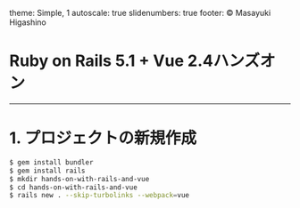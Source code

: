 theme: Simple, 1
autoscale: true
slidenumbers: true
footer: © Masayuki Higashino

# Ruby on Rails 5.1 + Vue 2.4ハンズオン

---
# 1. プロジェクトの新規作成

```bash
$ gem install bundler
$ gem install rails
$ mkdir hands-on-with-rails-and-vue
$ cd hands-on-with-rails-and-vue
$ rails new . --skip-turbolinks --webpack=vue
```
